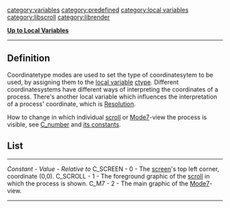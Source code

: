 <category:variables> <category:predefined> [category:local
variables](category:local_variables "wikilink") <category:libscroll>
<category:librender>

[**Up to Local Variables**](Local_variables "wikilink")

------------------------------------------------------------------------

Definition
----------

Coordinatetype modes are used to set the type of coordinatesytem to be
used, by assigning them to the [local
variable](local_variable "wikilink") [ctype](ctype "wikilink").
Different coordinatesystems have different ways of interpreting the
coordinates of a process. There's another local variable which
influences the interpretation of a process' coordinate, which is
[Resolution](Resolution "wikilink").

How to change in which individual [scroll](scroll "wikilink") or
[Mode7](Mode7 "wikilink")-view the process is visible, see
[C\_number](C_number "wikilink") and [its
constants](Coordinatenumber_flags "wikilink").

List
----

  ------------ ----------- --------------------------------------------------------------------------------------------
  *Constant*   - *Value*   - *Relative to*
  C\_SCREEN    - 0         - The [ screen](SCREEN "wikilink")'s top left corner, coordinate (0,0).
  C\_SCROLL    - 1         - The foreground graphic of the [scroll](scroll "wikilink") in which the process is shown.
  C\_M7        - 2         - The main graphic of the [Mode7](Mode7 "wikilink")-view.
  ------------ ----------- --------------------------------------------------------------------------------------------


